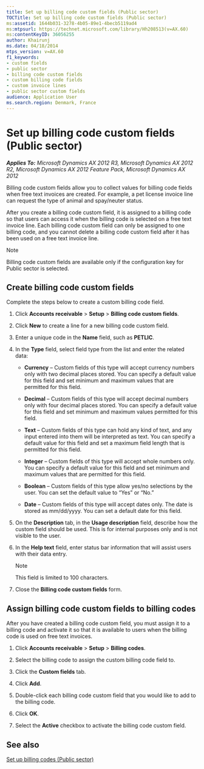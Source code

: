 ```yaml
---
title: Set up billing code custom fields (Public sector)
TOCTitle: Set up billing code custom fields (Public sector)
ms:assetid: 1644b031-3278-4b05-89e1-4becb5119ad4
ms:mtpsurl: https://technet.microsoft.com/library/Hh208513(v=AX.60)
ms:contentKeyID: 36056255
author: Khairunj
ms.date: 04/18/2014
mtps_version: v=AX.60
f1_keywords:
- custom fields
- public sector
- billing code custom fields
- custom billing code fields
- custom invoice lines
- public sector custom fields
audience: Application User
ms.search.region: Denmark, France
---
```


# Set up billing code custom fields (Public sector) 


_**Applies To:** Microsoft Dynamics AX 2012 R3, Microsoft Dynamics AX 2012 R2, Microsoft Dynamics AX 2012 Feature Pack, Microsoft Dynamics AX 2012_

Billing code custom fields allow you to collect values for billing code fields when free text invoices are created. For example, a pet license invoice line can request the type of animal and spay/neuter status.

After you create a billing code custom field, it is assigned to a billing code so that users can access it when the billing code is selected on a free text invoice line. Each billing code custom field can only be assigned to one billing code, and you cannot delete a billing code custom field after it has been used on a free text invoice line.


> [!NOTE]
> <P>Billing code custom fields are available only if the configuration key for Public sector is selected.</P>



## Create billing code custom fields

Complete the steps below to create a custom billing code field.

1.  Click **Accounts receivable** \> **Setup** \> **Billing code custom fields**.

2.  Click **New** to create a line for a new billing code custom field.

3.  Enter a unique code in the **Name** field, such as **PETLIC**.

4.  In the **Type** field, select field type from the list and enter the related data:
    
      - **Currency** – Custom fields of this type will accept currency numbers only with two decimal places stored. You can specify a default value for this field and set minimum and maximum values that are permitted for this field.
    
      - **Decimal** – Custom fields of this type will accept decimal numbers only with four decimal places stored. You can specify a default value for this field and set minimum and maximum values permitted for this field.
    
      - **Text** – Custom fields of this type can hold any kind of text, and any input entered into them will be interpreted as text. You can specify a default value for this field and set a maximum field length that is permitted for this field.
    
      - **Integer** – Custom fields of this type will accept whole numbers only. You can specify a default value for this field and set minimum and maximum values that are permitted for this field.
    
      - **Boolean** – Custom fields of this type allow yes/no selections by the user. You can set the default value to “Yes” or “No.”
    
      - **Date** – Custom fields of this type will accept dates only. The date is stored as mm/dd/yyyy. You can set a default date for this field.

5.  On the **Description** tab, in the **Usage description** field, describe how the custom field should be used. This is for internal purposes only and is not visible to the user.

6.  In the **Help text** field, enter status bar information that will assist users with their data entry.
    

    > [!NOTE]
    > <P>This field is limited to 100 characters.</P>



7.  Close the **Billing code custom fields** form.

## Assign billing code custom fields to billing codes

After you have created a billing code custom field, you must assign it to a billing code and activate it so that it is available to users when the billing code is used on free text invoices.

1.  Click **Accounts receivable** \> **Setup** \> **Billing codes**.

2.  Select the billing code to assign the custom billing code field to.

3.  Click the **Custom fields** tab.

4.  Click **Add**.

5.  Double-click each billing code custom field that you would like to add to the billing code.

6.  Click **OK**.

7.  Select the **Active** checkbox to activate the billing code custom field.

## See also

[Set up billing codes (Public sector)](set-up-billing-codes-public-sector.md)

  


